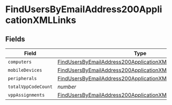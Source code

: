# FindUsersByEmailAddress200ApplicationXMLLinks


## Fields

| Field                                                                                                                                                 | Type                                                                                                                                                  | Required                                                                                                                                              | Description                                                                                                                                           |
| ----------------------------------------------------------------------------------------------------------------------------------------------------- | ----------------------------------------------------------------------------------------------------------------------------------------------------- | ----------------------------------------------------------------------------------------------------------------------------------------------------- | ----------------------------------------------------------------------------------------------------------------------------------------------------- |
| `computers`                                                                                                                                           | [FindUsersByEmailAddress200ApplicationXMLLinksComputers](../../models/operations/findusersbyemailaddress200applicationxmllinkscomputers.md)           | :heavy_minus_sign:                                                                                                                                    | N/A                                                                                                                                                   |
| `mobileDevices`                                                                                                                                       | [FindUsersByEmailAddress200ApplicationXMLLinksMobileDevices](../../models/operations/findusersbyemailaddress200applicationxmllinksmobiledevices.md)   | :heavy_minus_sign:                                                                                                                                    | N/A                                                                                                                                                   |
| `peripherals`                                                                                                                                         | [FindUsersByEmailAddress200ApplicationXMLLinksPeripherals](../../models/operations/findusersbyemailaddress200applicationxmllinksperipherals.md)       | :heavy_minus_sign:                                                                                                                                    | N/A                                                                                                                                                   |
| `totalVppCodeCount`                                                                                                                                   | *number*                                                                                                                                              | :heavy_minus_sign:                                                                                                                                    | N/A                                                                                                                                                   |
| `vppAssignments`                                                                                                                                      | [FindUsersByEmailAddress200ApplicationXMLLinksVppAssignments](../../models/operations/findusersbyemailaddress200applicationxmllinksvppassignments.md) | :heavy_minus_sign:                                                                                                                                    | N/A                                                                                                                                                   |